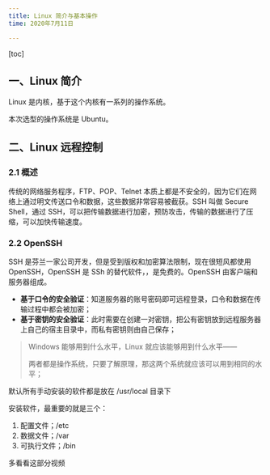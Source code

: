 ```yaml
---
title: Linux 简介与基本操作
time: 2020年7月11日

---
```


[toc]

## 一、Linux 简介



Linux 是内核，基于这个内核有一系列的操作系统。

本次选型的操作系统是 Ubuntu。



## 二、Linux 远程控制

### 2.1 概述

传统的网络服务程序，FTP、POP、Telnet 本质上都是不安全的，因为它们在网络上通过明文传送口令和数据，这些数据非常容易被截获。SSH 叫做 Secure Shell，通过 SSH，可以把传输数据进行加密，预防攻击，传输的数据进行了压缩，可以加快传输速度。



### 2.2 OpenSSH

SSH 是芬兰一家公司开发，但是受到版权和加密算法限制，现在很短风都使用 OpenSSH，OpenSSH 是 SSh 的替代软件，，是免费的。OpenSSH 由客户端和服务器组成。

- **基于口令的安全验证**：知道服务器的账号密码即可远程登录，口令和数据在传输过程中都会被加密；
- **基于密钥的安全验证**：此时需要在创建一对密钥，把公有密钥放到远程服务器上自己的宿主目录中，而私有密钥则由自己保存；



> Windows 能够用到什么水平，Linux 就应该能够用到什么水平——
>
> 两者都是操作系统，只要了解原理，那这两个系统就应该可以用到相同的水平；





默认所有手动安装的软件都是放在 /usr/local 目录下



安装软件，最重要的就是三个：

1. 配置文件；/etc
2. 数据文件；/var
3. 可执行文件；/bin



多看看这部分视频